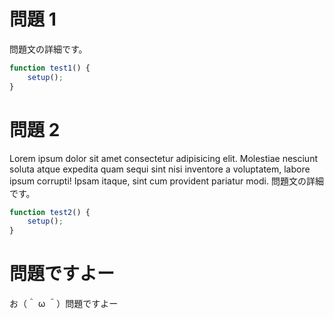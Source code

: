# 問題 1

問題文の詳細です。

```js
function test1() {
    setup();
}
```

# 問題 2

Lorem ipsum dolor sit amet consectetur adipisicing elit. Molestiae nesciunt soluta atque expedita quam sequi sint nisi inventore a voluptatem, labore ipsum corrupti! Ipsam itaque, sint cum provident pariatur modi.
問題文の詳細です。

```js
function test2() {
    setup();
}
```

# 問題ですよー

お（＾ ω ＾）問題ですよー
